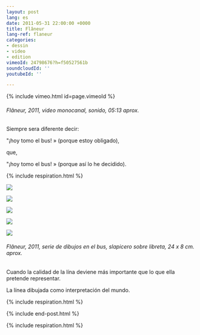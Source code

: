 ```yaml
---
layout: post
lang: es
date: 2011-05-31 22:00:00 +0000
title: Flâneur
lang-ref: flaneur
categories:
- dessin
- video
- edition
vimeoId: 24798676?h=f50527561b
soundcloudId: ''
youtubeId: ''

---
```

{% include vimeo.html id=page.vimeoId %}

###### _Flâneur_, 2011, video monocanal, sonido, 05:13 aprox.

Siempre sera diferente decir:

"¡hoy tomo el bus! » (porque estoy obligado),

que,

"¡hoy tomo el bus! » (porque así lo he decidido).

{% include respiration.html %}

![](/mepierdoparaver/imgs/fla007-up.jpg)

![](/mepierdoparaver/imgs/fla008-up.jpg)

![](/mepierdoparaver/imgs/fla010-up.jpg)

![](/mepierdoparaver/imgs/fla012-up.jpg)

![](/mepierdoparaver/imgs/fla014-up.jpg)

###### _Flâneur_, 2011, serie de dibujos en el bus, slapicero sobre libreta, 24 x 8 cm. aprox.

Cuando la calidad de la lína deviene más importante que lo que ella pretende representar.

La línea dibujada como interpretación del mundo.

{% include respiration.html %}

{% include end-post.html %}

{% include respiration.html %}